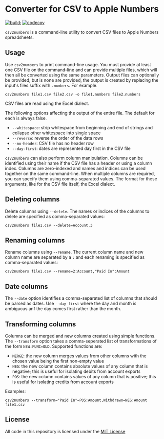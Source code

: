 # Converter for CSV to Apple Numbers

[![build:](https://github.com/masaccio/csv2numbers/actions/workflows/run-all-tests.yml/badge.svg)](https://github.com/masaccio/csv2numbers/actions/workflows/run-all-tests.yml)
[![codecov](https://codecov.io/gh/masaccio/csv2numbers/branch/main/graph/badge.svg?token=EKIUFGT05E)](https://codecov.io/gh/masaccio/csv2numbers)

`csv2numbers` is a command-line utility to convert CSV files to Apple Numbers spreadsheets.

## Usage

Use `csv2numbers` to print command-line usage. You must provide at least one CSV file on the command-line and can provide multiple files, which will then all be converted using the same parameters. Output files can optionally be provided, but is none are provided, the output is created by replacing the input's files suffix with `.numbers`. For example:

``` text
csv2numbers file1.csv file2.csv -o file1.numbers file2.numbers
```

CSV files are read using the Excel dialect.

The following options affecting the output of the entire file. The default for each is always false.

* `--whitespace`: strip whitespace from beginning and end of strings and collapse other whitespace into single space
* `--reverse`: reverse the order of the data rows
* `--no-header`: CSV file has no header row
* `--day-first`: dates are represented day first in the CSV file

`csv2numbers` can also perform column manipulation. Columns can be identified using their name if the CSV file has a header or using a column index. Columns are zero-indexed and names and indices can be used together on the same command-line. When multiple columns are required, you can specify them using comma-separated values. The format for these arguments, like for the CSV file itself, the Excel dialect.


## Deleting columns

Delete columns using `--delete`. The names or indices of the columns to delete are specified as comma-separated values:

``` text
csv2numbers file1.csv --delete=Account,3
```

## Renaming columns

Rename columns using `--rename`. The current column name and new column name are separated by a `:` and each renaming is specified as comma-separated values:

``` text
csv2numbers file1.csv --rename=2:Account,"Paid In":Amount
```

## Date columns

The `--date` option identifies a comma-separated list of columns that should be parsed as dates. Use `--day-first` where the day and month is ambiguous anf the day comes first rather than the month.

## Transforming columns

Columns can be merged and new columns created using simple functions. The `--transform` option takes a comma-seperated list of transformations of the form `NEW:FUNC=OLD`. Supported functions are:

* `MERGE`: the new column merges values from other columns with the chosen value being the first non-empty value
* `NEG`: the new column contains absolute values of any column that is negative; this is useful for isolating debits from account exports
* `POS`: the new column contains values of any column that is positive; this is useful for isolating credits from account exports

Examples:

``` text
csv2numbers --transform="Paid In"=POS:Amount,Withdrawn=NEG:Amount file1.csv
```

## License

All code in this repository is licensed under the [MIT License](https://github.com/masaccio/csv2numbers/blob/master/LICENSE.rst)